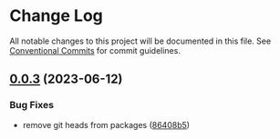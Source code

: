 # Change Log

All notable changes to this project will be documented in this file.
See [Conventional Commits](https://conventionalcommits.org) for commit guidelines.

## [0.0.3](https://github.com/digitalvisioncz/project-linters/compare/@dvdevcz/stylelint-config@0.0.2...@dvdevcz/stylelint-config@0.0.3) (2023-06-12)


### Bug Fixes

* remove git heads from packages ([86408b5](https://github.com/digitalvisioncz/project-linters/commit/86408b5e2a9cc8a56aca6f832792a7ef198a327e))
